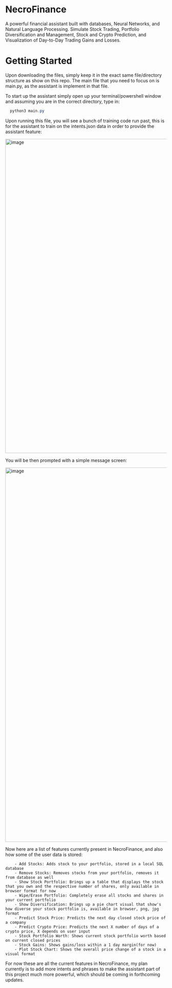 # NecroFinance

A powerful financial assistant built with databases, Neural Networks, and Natural Language Processing. Simulate Stock Trading, Portfolio Diversification and Management, Stock and Crypto Prediction, and Visualization of Day-to-Day Trading Gains and Losses.



# Getting Started 

Upon downloading the files, simply keep it in the exact same file/directory structure as show on this repo. The main file that you need to focus on is main.py, as the assistant is implement in that file. 

To start up the assistant simply open up your terminal/powershell window and assuming you are in the correct directory, type in:

```powershell
  python3 main.py
```

Upon running this file, you will see a bunch of training code run past, this is for the assistant to train on the intents.json data in order to provide the assistant feature:

<img width="978" alt="image" src="https://user-images.githubusercontent.com/25334323/142426106-9ed683cb-d427-4408-a156-599815e7d087.png">

You will be then prompted with a simple message screen: 

<img width="1165" alt="image" src="https://user-images.githubusercontent.com/25334323/142426559-867c5359-040d-40da-b4b2-ce486ba42f6e.png">

Now here are a list of features currently present in NecroFinance, and also how some of the user data is stored: 

        - Add Stocks: Adds stock to your portfolio, stored in a local SQL database
        - Remove Stocks: Removes stocks from your portfolio, removes it from database as well
        - Show Stock Portfolio: Brings up a table that displays the stock that you own and the respective number of shares, only available in browser format for now
        - Wipe/Erase Portfolio: Completely erase all stocks and shares in your current portfolio
        - Show Diversification: Brings up a pie chart visual that show's how diverse your stock portfolio is, available in browser, png, jpg format
        - Predict Stock Price: Predicts the next day closed stock price of a company
        - Predict Crypto Price: Predicts the next X number of days of a crypto price, X depends on user input
        - Stock Portfolio Worth: Shows current stock portfolio worth based on current closed prices
        - Stock Gains: Shows gains/loss within a 1 day margin(for now)
        - Plot Stock Chart: Shows the overall price change of a stock in a visual format
      
For now these are all the current features in NecroFinance, my plan currently is to add more intents and phrases to make the assistant part of this project much more powerful, which should be coming in forthcoming updates. 
